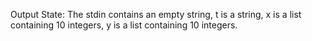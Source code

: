 Output State: The stdin contains an empty string, t is a string, x is a list containing 10 integers, y is a list containing 10 integers.